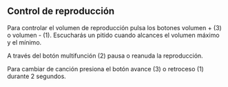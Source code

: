 ## Control de reproducción

Para controlar el volumen de reproducción pulsa los botones volumen + (3) o volumen - (1). Escucharás un pitido cuando alcances el volumen máximo y el mínimo.

A través del botón multifunción (2) pausa o reanuda la reproducción.

Para cambiar de canción presiona el botón avance (3) o retroceso (1) durante 2 segundos.


